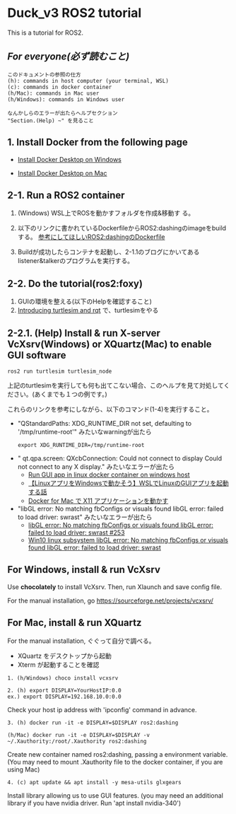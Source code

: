 # Duck_v3 ROS2 tutorial

This is a tutorial for ROS2.

## ***For everyone(必ず読むこと)***
    このドキュメントの参照の仕方
    (h): commands in host computer (your terminal, WSL)
    (c): commands in docker container
    (h/Mac): commands in Mac user
    (h/Windows): commands in Windows user

    なんかしらのエラーが出たらヘルプセクション
    "Section.(Help) ~" を見ること

## 1. Install Docker from the following page
* [Install Docker Desktop on Windows](https://docs.docker.com/docker-for-windows/install/)

* [Install Docker Desktop on Mac](https://docs.docker.com/docker-for-mac/install/)

## 2-1. Run a ROS2 container

1. (Windows) WSL上でROSを動かすフォルダを作成&移動す
る。

2. 以下のリンクに書かれているDockerfileからROS2:dashingのimageをbuildする。
[参考にしてほしいROS2:dashingのDockerfile](https://tshell.hatenablog.com/entry/2020/02/13/174414)

3. Buildが成功したらコンテナを起動し、2-1.1のブログにかいてあるlistener&talkerのプログラムを実行する。

## 2-2. Do the tutorial(ros2:foxy)

1. GUIの環境を整える(以下のHelpを確認すること)
2. [Introducing turtlesim and rqt](https://docs.ros.org/en/foxy/Tutorials/Turtlesim/Introducing-Turtlesim.html) で、turtlesimをやる

## 2-2.1. (Help) Install & run X-server VcXsrv(Windows) or XQuartz(Mac) to enable GUI software
```
ros2 run turtlesim turtlesim_node
```
上記のturtlesimを実行しても何も出てこない場合、このヘルプを見て対処してください。(あくまでも１つの例です。)

これらのリンクを参考にしながら、以下のコマンド(1-4)を実行すること。

- "QStandardPaths: XDG_RUNTIME_DIR not set, defaulting to '/tmp/runtime-root'" みたいなwarningが出たら<br>
    ```
    export XDG_RUNTIME_DIR=/tmp/runtime-root
    ```
- "
qt.qpa.screen: QXcbConnection: Could not connect to display 
Could not connect to any X display." みたいなエラーが出たら<br>
    - [Run GUI app in linux docker container on windows host](https://dev.to/darksmile92/run-gui-app-in-linux-docker-container-on-windows-host-4kde)
    - [【LinuxアプリをWindowsで動かそう】WSLでLinuxのGUIアプリを起動する話](https://veresk.hatenablog.com/entry/2020/02/26/190000)
    - [Docker for Mac で X11 アプリケーションを動かす](https://qiita.com/hoto17296/items/bdb2ab24bc32b6b7f360)
- "libGL error: No matching fbConfigs or visuals found libGL error: failed to load driver: swrast" みたいなエラーが出たら<br>
    - [libGL error: No matching fbConfigs or visuals found libGL error: failed to load driver: swrast #253](https://github.com/jessfraz/dockerfiles/issues/253)<br>
    - [Win10 linux subsystem libGL error: No matching fbConfigs or visuals found libGL error: failed to load driver: swrast](https://askubuntu.com/questions/1127011/win10-linux-subsystem-libgl-error-no-matching-fbconfigs-or-visuals-found-libgl)
    
## For Windows, install & run VcXsrv 
Use __chocolately__ to install VcXsrv.
Then, run Xlaunch and save config file.

For the manual installation, go https://sourceforge.net/projects/vcxsrv/

## For Mac, install & run XQuartz 
For the manual installation, ぐぐって自分で調べる。
- XQuartz をデスクトップから起動
- Xterm が起動することを確認
```
1. (h/Windows) choco install vcxsrv
```

```
2. (h) export DISPLAY=YourHostIP:0.0
ex.) export DISPLAY=192.168.10.0:0.0
```
Check your host ip address with 'ipconfig' command in advance.

```
3. (h) docker run -it -e DISPLAY=$DISPLAY ros2:dashing

(h/Mac) docker run -it -e DISPLAY=$DISPLAY -v ~/.Xauthority:/root/.Xauthority ros2:dashing
```
Create new container named ros2:dashing, passing a environment variable. (You may need to mount .Xauthority file to the docker container, if you are using Mac)

```
4. (c) apt update && apt install -y mesa-utils glxgears
```
Install library allowing us to use GUI features.
(you may need an additional library if you have nvidia driver. Run 'apt install nvidia-340')

